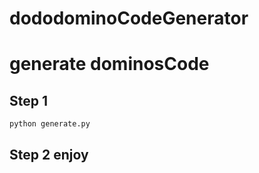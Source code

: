 # dododominoCodeGenerator

# generate dominosCode

## Step 1

`python generate.py`

## Step 2 enjoy
